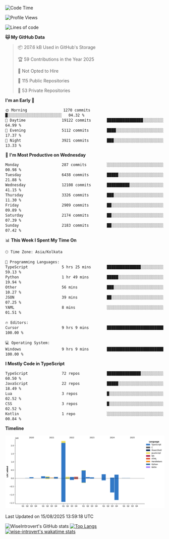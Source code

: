 <!--START_SECTION:waka-->
![Code Time](http://img.shields.io/badge/Code%20Time-2%2C441%20hrs%2046%20mins-blue)

![Profile Views](http://img.shields.io/badge/Profile%20Views-0-blue)

![Lines of code](https://img.shields.io/badge/From%20Hello%20World%20I%27ve%20Written-4.0%20million%20lines%20of%20code-blue)

**🐱 My GitHub Data** 

> 📦 207.6 kB Used in GitHub's Storage 
 > 
> 🏆 59 Contributions in the Year 2025
 > 
> 🚫 Not Opted to Hire
 > 
> 📜 115 Public Repositories 
 > 
> 🔑 53 Private Repositories 
 > 
**I'm an Early 🐤** 

```text
🌞 Morning                1270 commits        █░░░░░░░░░░░░░░░░░░░░░░░░   04.32 % 
🌆 Daytime                19122 commits       ████████████████░░░░░░░░░   64.99 % 
🌃 Evening                5112 commits        ████░░░░░░░░░░░░░░░░░░░░░   17.37 % 
🌙 Night                  3921 commits        ███░░░░░░░░░░░░░░░░░░░░░░   13.33 % 
```
📅 **I'm Most Productive on Wednesday** 

```text
Monday                   287 commits         ░░░░░░░░░░░░░░░░░░░░░░░░░   00.98 % 
Tuesday                  6438 commits        █████░░░░░░░░░░░░░░░░░░░░   21.88 % 
Wednesday                12108 commits       ██████████░░░░░░░░░░░░░░░   41.15 % 
Thursday                 3326 commits        ███░░░░░░░░░░░░░░░░░░░░░░   11.30 % 
Friday                   2909 commits        ██░░░░░░░░░░░░░░░░░░░░░░░   09.89 % 
Saturday                 2174 commits        ██░░░░░░░░░░░░░░░░░░░░░░░   07.39 % 
Sunday                   2183 commits        ██░░░░░░░░░░░░░░░░░░░░░░░   07.42 % 
```


📊 **This Week I Spent My Time On** 

```text
🕑︎ Time Zone: Asia/Kolkata

💬 Programming Languages: 
TypeScript               5 hrs 25 mins       ███████████████░░░░░░░░░░   59.13 % 
Python                   1 hr 49 mins        █████░░░░░░░░░░░░░░░░░░░░   19.94 % 
Other                    56 mins             ███░░░░░░░░░░░░░░░░░░░░░░   10.27 % 
JSON                     39 mins             ██░░░░░░░░░░░░░░░░░░░░░░░   07.25 % 
YAML                     8 mins              ░░░░░░░░░░░░░░░░░░░░░░░░░   01.51 % 

🔥 Editors: 
Cursor                   9 hrs 9 mins        █████████████████████████   100.00 % 

💻 Operating System: 
Windows                  9 hrs 9 mins        █████████████████████████   100.00 % 
```

**I Mostly Code in TypeScript** 

```text
TypeScript               72 repos            ███████████████░░░░░░░░░░   60.50 % 
JavaScript               22 repos            █████░░░░░░░░░░░░░░░░░░░░   18.49 % 
Lua                      3 repos             █░░░░░░░░░░░░░░░░░░░░░░░░   02.52 % 
CSS                      3 repos             █░░░░░░░░░░░░░░░░░░░░░░░░   02.52 % 
Kotlin                   1 repo              ░░░░░░░░░░░░░░░░░░░░░░░░░   00.84 % 
```



**Timeline**

![Lines of Code chart](https://raw.githubusercontent.com/wise-introvert/wise-introvert/master/assets/bar_graph.png)


 Last Updated on 15/08/2025 13:59:18 UTC
<!--END_SECTION:waka-->

![WiseIntrovert's GitHub stats](https://github-readme-stats.vercel.app/api?username=wise-introvert&count_private=true&show_icons=true)
[![Top Langs](https://github-readme-stats.vercel.app/api/top-langs/?username=wise-introvert&langs_count=10)](https://github.com/anuraghazra/github-readme-stats)
[![wise-introvert's wakatime stats](https://github-readme-stats.vercel.app/api/wakatime?username=wiseintrovert)](https://github.com/anuraghazra/github-readme-stats)
